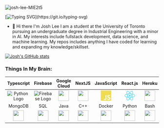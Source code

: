 <p align="left"> <img src="https://komarev.com/ghpvc/?username=josh-lee-MIE2t5" alt="josh-lee-MIE2t5" /> </p>

[![Typing SVG](https://readme-typing-svg.demolab.com?font=Fira+Code&pause=0&background=C3080000&width=600&lines=An+Engineer...;Bringing+ideas+to+reality.)](https://git.io/typing-svg)

- 👋 Hi there I'm Josh Lee I am a student at the University of Toronto pursuing an undergraduate degree in Industrial Engineering with a minor in AI. My interests include fullstack development, data science, and machine learning. My repos includes anything I have coded for learning and expanding my knowledge/skillset.

[![Josh's GitHub stats](https://github-readme-stats.vercel.app/api?username=josh-lee-MIE2t5&count_private=True&show_icons=True&theme=vue&hide=contribs,stars,issues)](https://github.com/anuraghazra/github-readme-stats)

### Things In My Brain: 
|Typescript|Firebase|Google Cloud|NextJS|JavaScript|React.js|Heroku|Git
|:-:|:-:|:-:|:-:|:-:|:-:|:-:|:-:|
|<img src="https://cdn.jsdelivr.net/gh/devicons/devicon/icons/typescript/typescript-original.svg" alt="Python Logo" width="35" height="35"/>|<img src="https://cdn.jsdelivr.net/gh/devicons/devicon/icons/firebase/firebase-plain.svg" alt="Firebase Logo" width="35" height="35"/>|<img src="https://cdn.jsdelivr.net/gh/devicons/devicon/icons/googlecloud/googlecloud-original.svg" width="35" height="35"/>|<img src="https://cdn.jsdelivr.net/gh/devicons/devicon/icons/nextjs/nextjs-line.svg" width="35" height="35"/>|<img src="https://raw.githubusercontent.com/devicons/devicon/master/icons/javascript/javascript-plain.svg" width="35" height="35"/>|<img src="https://raw.githubusercontent.com/devicons/devicon/master/icons/react/react-original.svg" height="35" width="35"/>|<img src="https://cdn.jsdelivr.net/gh/devicons/devicon/icons/heroku/heroku-plain.svg" height="35" width="35"/>|<img src="https://cdn.jsdelivr.net/gh/devicons/devicon/icons/git/git-original.svg" height="35" width="35"/>|
|MongoDB|SQL|Java|C++|Docker|Python|Bash|Node
|<img src="https://cdn.jsdelivr.net/gh/devicons/devicon/icons/mongodb/mongodb-original.svg" width="35" height="35"/>|<img src="https://cdn.jsdelivr.net/gh/devicons/devicon/icons/mysql/mysql-original.svg" width="35" height="35"/>|<img src="https://cdn.jsdelivr.net/gh/devicons/devicon/icons/java/java-original-wordmark.svg" width="35" height="35"/>|<img src="https://cdn.jsdelivr.net/gh/devicons/devicon/icons/cplusplus/cplusplus-original.svg" height="35" width="35"/>|<img src="https://cdn.jsdelivr.net/gh/devicons/devicon/icons/docker/docker-original.svg" width="35" height="35"/>|<img src="https://cdn.jsdelivr.net/gh/devicons/devicon/icons/python/python-original.svg" height="35" width="35"/>|<img src="https://cdn.jsdelivr.net/gh/devicons/devicon/icons/bash/bash-original.svg" height="35" width="35"/>|<img src="https://cdn.jsdelivr.net/gh/devicons/devicon/icons/nodejs/nodejs-original.svg" height="35" width="35"/>|


<!--
**josh-lee-MIE2t5/josh-lee-MIE2t5** is a ✨ _special_ ✨ repository because its `README.md` (this file) appears on your GitHub profile.-->
